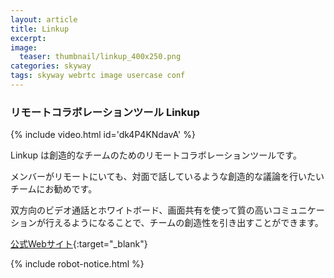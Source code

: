 ```yaml
---
layout: article
title: Linkup
excerpt: 
image:
  teaser: thumbnail/linkup_400x250.png
categories: skyway
tags: skyway webrtc image usercase conf
---
```


### リモートコラボレーションツール Linkup

{% include video.html id='dk4P4KNdavA' %}

Linkup は創造的なチームのためのリモートコラボレーションツールです。

メンバーがリモートにいても、対面で話しているような創造的な議論を行いたいチームにお勧めです。

双方向のビデオ通話とホワイトボード、画面共有を使って質の高いコミュニケーションが行えるようになることで、チームの創造性を引き出すことができます。

[公式Webサイト](https://linkup.world/){:target="_blank"}

{% include robot-notice.html %}